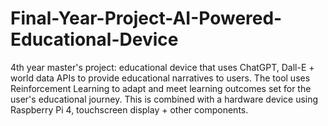 # Final-Year-Project-AI-Powered-Educational-Device
4th year master's project: educational device that uses ChatGPT, Dall-E + world data APIs to provide educational narratives to users. The tool uses Reinforcement Learning to adapt and meet learning outcomes set for the user's educational journey. This is combined with a hardware device using Raspberry Pi 4, touchscreen display + other components.
